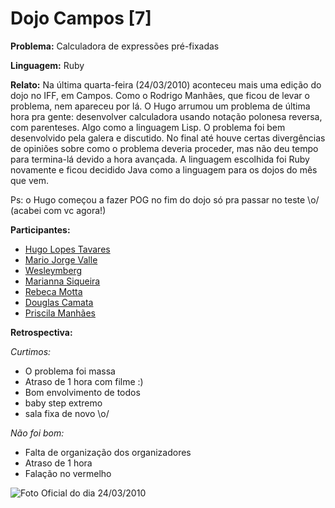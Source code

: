 Dojo Campos [7]
===============

**Problema:** Calculadora de expressões pré-fixadas

**Linguagem:** Ruby


**Relato:**
Na última quarta-feira (24/03/2010) aconteceu mais uma edição do dojo no IFF, em Campos. 
Como o Rodrigo Manhães, que ficou de levar o problema, nem apareceu por lá. O Hugo arrumou um problema de última hora pra gente: desenvolver calculadora usando notação polonesa reversa, com parenteses. Algo como a linguagem Lisp.
O problema foi bem desenvolvido pela galera e discutido. No final até houve certas divergências de opiniões sobre como o problema deveria proceder, mas não deu tempo para termina-lá devido a hora avançada.
A linguagem escolhida foi Ruby novamente e ficou decidido Java como a linguagem para os dojos do mês que vem.

Ps: o Hugo começou a fazer POG no fim do dojo só pra passar no teste \o/ (acabei com vc agora!)


**Participantes:**

* [Hugo Lopes Tavares](http://twitter.com/hltbra)
* [Mario Jorge Valle](http:/twitter.com/mariojorgevalle)
* [Wesleymberg](http://twitter.com/weslleymberg)
* [Marianna Siqueira](http://twitter.com/mariounaum)
* [Rebeca Motta](http://twitter.com/becamotta)
* [Douglas Camata](http://twitter.com/douglascamata)
* [Priscila Manhães](http://twitter.com/nirthaky)


**Retrospectiva:**

  *Curtimos:*
  
  * O problema foi massa
  * Atraso de 1 hora com filme :)
  * Bom envolvimento de todos
  * baby step extremo
  * sala fixa de novo \o/

  
  *Não foi bom:*
    
  * Falta de organização dos organizadores
  * Atraso de 1 hora
  * Falação no vermelho
  
  
![Foto Oficial do dia 24/03/2010](http://github.com/downloads/hugobr/DojoCampos/preview_2010_03_24.jpg)
